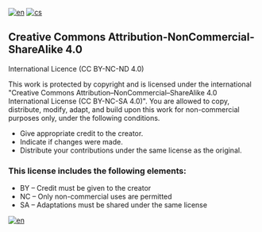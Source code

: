 [![en](https://img.shields.io/badge/lang-en-red.svg)](https://github.com/PepikVaio/reMarkable_Xovi_Extensions/tree/main?tab=License-1-ov-file)
[![cs](https://img.shields.io/badge/lang-cs-springgreen.svg)](https://github.com/PepikVaio/reMarkable_Xovi_Extensions/blob/main/.language_cs/LICENSE.cs.md)

## Creative Commons Attribution-NonCommercial-ShareAlike 4.0
International Licence (CC BY-NC-ND 4.0)

This work is protected by copyright and is licensed under the international "Creative Commons Attribution–NonCommercial–ShareAlike 4.0 International License (CC BY-NC-SA 4.0)". You are allowed to copy, distribute, modify, adapt, and build upon this work for non-commercial purposes only, under the following conditions.


* Give appropriate credit to the creator.
* Indicate if changes were made.
* Distribute your contributions under the same license as the original.

### This license includes the following elements:
* BY – Credit must be given to the creator
* NC – Only non-commercial uses are permitted
* SA – Adaptations must be shared under the same license

[![en](https://img.shields.io/badge/details-en-red.svg)](https://creativecommons.org/licenses/by-nc-sa/4.0/)
